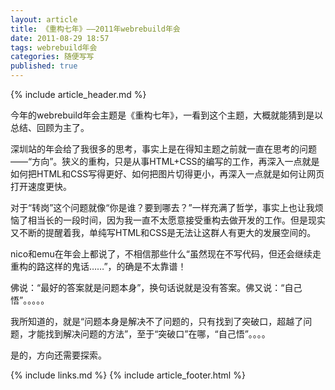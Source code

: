 ```yaml
---
layout: article
title: 《重构七年》——2011年webrebuild年会
date: 2011-08-29 18:57
tags: webrebuild年会
categories: 随便写写
published: true
---
```


{% include  article_header.md %}

今年的webrebuild年会主题是《重构七年》，一看到这个主题，大概就能猜到是以总结、回顾为主了。

深圳站的年会给了我很多的思考，事实上是在得知主题之前就一直在思考的问题——“方向”。狭义的重构，只是从事HTML+CSS的编写的工作，再深入一点就是如何把HTML和CSS写得更好、如何把图片切得更小，再深入一点就是如何让网页打开速度更快。

对于“转岗”这个问题就像“你是谁？要到哪去？”一样充满了哲学，事实上也让我烦恼了相当长的一段时间，因为我一直不太愿意接受重构去做开发的工作。但是现实又不断的提醒着我，单纯写HTML和CSS是无法让这群人有更大的发展空间的。

nico和emu在年会上都说了，不相信那些什么“虽然现在不写代码，但还会继续走重构的路这样的鬼话……”，的确是不太靠谱！

佛说：“最好的答案就是问题本身”，换句话说就是没有答案。佛又说：“自己悟”。。。。。

我所知道的，就是“问题本身是解决不了问题的，只有找到了突破口，超越了问题，才能找到解决问题的方法”，至于“突破口”在哪，“自己悟”。。。。

是的，方向还需要探索。

{% include links.md %}
{% include article_footer.html %}
